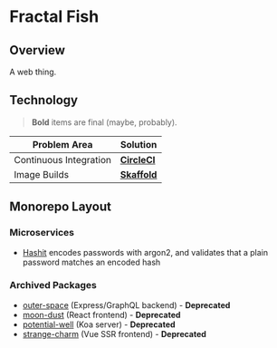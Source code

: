 # Fractal Fish

## Overview

A web thing.

## Technology

> **Bold** items are final (maybe, probably).

| Problem Area | Solution |
| --------------- | ------------------------------------------------- |
| Continuous Integration | **[CircleCI](https://circleci.com/docs)** |
| Image Builds | **[Skaffold](https://github.com/GoogleContainerTools/skaffold)** |

## Monorepo Layout

### Microservices

- [Hashit](./services/hashit/) encodes passwords with argon2, and validates that a plain password matches an encoded hash

### Archived Packages

- [outer-space](./archived/outer-space/) (Express/GraphQL backend) - **Deprecated**
- [moon-dust](./archived/moon-dust/) (React frontend) - **Deprecated**
- [potential-well](./archived/potential-well) (Koa server) - **Deprecated**
- [strange-charm](./archived/strange-charm) (Vue SSR frontend) - **Deprecated**

